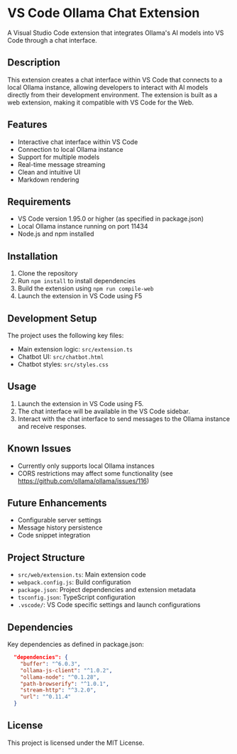 # VS Code Ollama Chat Extension

A Visual Studio Code extension that integrates Ollama's AI models into VS Code through a chat interface.

## Description

This extension creates a chat interface within VS Code that connects to a local Ollama instance, allowing developers to interact with AI models directly from their development environment. The extension is built as a web extension, making it compatible with VS Code for the Web.

## Features

- Interactive chat interface within VS Code
- Connection to local Ollama instance
- Support for multiple models
- Real-time message streaming
- Clean and intuitive UI 
- Markdown rendering

## Requirements

- VS Code version 1.95.0 or higher (as specified in package.json)
- Local Ollama instance running on port 11434
- Node.js and npm installed

## Installation

1. Clone the repository
2. Run `npm install` to install dependencies
3. Build the extension using `npm run compile-web`
4. Launch the extension in VS Code using F5

## Development Setup

The project uses the following key files:

- Main extension logic: `src/extension.ts`
- Chatbot UI: `src/chatbot.html`
- Chatbot styles: `src/styles.css`      

## Usage

1. Launch the extension in VS Code using F5.
2. The chat interface will be available in the VS Code sidebar.
3. Interact with the chat interface to send messages to the Ollama instance and receive responses.  



## Known Issues

- Currently only supports local Ollama instances
- CORS restrictions may affect some functionality (see https://github.com/ollama/ollama/issues/116)

## Future Enhancements

- Configurable server settings
- Message history persistence
- Code snippet integration

## Project Structure

- `src/web/extension.ts`: Main extension code
- `webpack.config.js`: Build configuration
- `package.json`: Project dependencies and extension metadata
- `tsconfig.json`: TypeScript configuration
- `.vscode/`: VS Code specific settings and launch configurations

## Dependencies     

Key dependencies as defined in package.json:   


```json 
  "dependencies": {
    "buffer": "^6.0.3",
    "ollama-js-client": "^1.0.2",
    "ollama-node": "^0.1.28",
    "path-browserify": "^1.0.1",
    "stream-http": "^3.2.0",
    "url": "^0.11.4"
  }
```


## License

This project is licensed under the MIT License.

